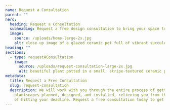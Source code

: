 ```yaml
---
name: Request a Consultation
parent: ""
hero:
  heading: Request a Consultation
  subheading: Request a free design consultation to bring your space to life
  image:
    source: /uploads/home-large-2x.jpg
    alt: close up image of a glazed ceramic pot full of vibrant succulents
heading: ""
sections:
  - type: requestAConsultation
    image:
      source: /uploads/request-consultation-large-2x.jpg
      alt: beautiful plant potted in a small, stripe-textured ceramic pot
metadata:
  title: Request a Free Consultation
  slug: request-consultation
  description: We will work with you through the entire process of getting your
    plantscapes planned, designed, and installed, relieving you from the worry
    of hitting your deadline. Request a free consultation today to get started.
---
```

